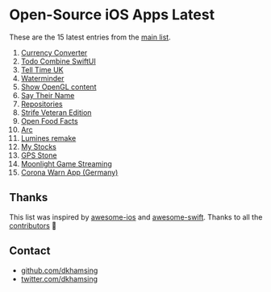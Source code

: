 # Open-Source iOS Apps Latest

These are the 15 latest entries from the [main list](https://github.com/dkhamsing/open-source-ios-apps).


1. [Currency Converter](https://github.com/alexliubj/SwiftUI-Currency-Converter)
2. [Todo Combine SwiftUI](https://github.com/jamfly/SwiftUI-Combine-todo-example)
3. [Tell Time UK](https://github.com/renaudjenny/telltime)
4. [Waterminder](https://github.com/caiobzen/water-reminder-swiftui)
5. [Show OpenGL content](https://github.com/bradley/iOSSwiftOpenGL)
6. [Say Their Name](https://github.com/Say-Their-Name/say-their-names-ios)
7. [Repositories](https://github.com/kitasuke/SwiftUI-Flux)
8. [Strife Veteran Edition](https://github.com/svkaiser/strife-ve)
9. [Open Food Facts](https://github.com/openfoodfacts/openfoodfacts-ios)
10. [Arc](https://github.com/sobri909/ArcMini)
11. [Lumines remake](https://github.com/kaikai2/luminesk5)
12. [My Stocks](https://github.com/dkhamsing/stocks)
13. [GPS Stone](https://github.com/frostland/GPS-Stone)
14. [Moonlight Game Streaming](https://github.com/moonlight-stream/moonlight-ios)
15. [Corona Warn App (Germany)](https://github.com/corona-warn-app/cwa-app-ios)

## Thanks

This list was inspired by [awesome-ios](https://github.com/vsouza/awesome-ios) and [awesome-swift](https://github.com/matteocrippa/awesome-swift). Thanks to all the [contributors](https://github.com/dkhamsing/open-source-ios-apps/graphs/contributors) 🎉 

## Contact

- [github.com/dkhamsing](https://github.com/dkhamsing)
- [twitter.com/dkhamsing](https://twitter.com/dkhamsing)
